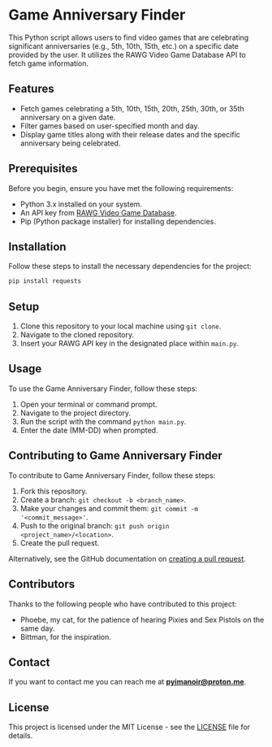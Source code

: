 # Game Anniversary Finder

This Python script allows users to find video games that are celebrating significant anniversaries (e.g., 5th, 10th, 15th, etc.) on a specific date provided by the user. It utilizes the RAWG Video Game Database API to fetch game information.

## Features

- Fetch games celebrating a 5th, 10th, 15th, 20th, 25th, 30th, or 35th anniversary on a given date.
- Filter games based on user-specified month and day.
- Display game titles along with their release dates and the specific anniversary being celebrated.


## Prerequisites

Before you begin, ensure you have met the following requirements:
- Python 3.x installed on your system.
- An API key from [RAWG Video Game Database](https://rawg.io/apidocs).
- Pip (Python package installer) for installing dependencies.

## Installation

Follow these steps to install the necessary dependencies for the project:

```bash
pip install requests
```

## Setup

1. Clone this repository to your local machine using `git clone`.
2. Navigate to the cloned repository.
3. Insert your RAWG API key in the designated place within `main.py`.

## Usage

To use the Game Anniversary Finder, follow these steps:

1. Open your terminal or command prompt.
2. Navigate to the project directory.
3. Run the script with the command `python main.py`.
4. Enter the date (MM-DD) when prompted.

## Contributing to Game Anniversary Finder

To contribute to Game Anniversary Finder, follow these steps:

1. Fork this repository.
2. Create a branch: `git checkout -b <branch_name>`.
3. Make your changes and commit them: `git commit -m '<commit_message>'`.
4. Push to the original branch: `git push origin <project_name>/<location>`.
5. Create the pull request.

Alternatively, see the GitHub documentation on [creating a pull request](https://help.github.com/articles/creating-a-pull-request/).

## Contributors

Thanks to the following people who have contributed to this project:

- Phoebe, my cat, for the patience of hearing Pixies and Sex Pistols on the same day.
- Bittman, for the inspiration.

## Contact

If you want to contact me you can reach me at <b>pyimanoir@proton.me</b>.

## License

This project is licensed under the MIT License - see the [LICENSE](LICENSE) file for details.
